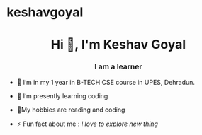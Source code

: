 # keshavgoyal
<h1 align="center">Hi 👋, I'm Keshav Goyal </h1>
<h3 align="center"> I am a learner</h3>

- 🔭 I’m in my 1 year in B-TECH CSE course in UPES, Dehradun.
- 🌱 I’m presently learning coding
- 💬My hobbies are reading and coding

- ⚡ Fun fact about me :   *I love to explore new thing*
